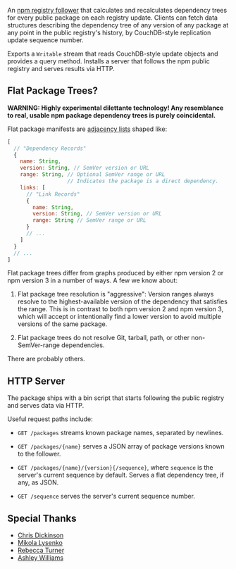 An [npm registry follower][follower] that calculates and recalculates
dependency trees for every public package on each registry update.
Clients can fetch data structures describing the dependency tree of any
version of any package at any point in the public registry's history,
by CouchDB-style replication update sequence number.

[follower]: https://github.com/npm/registry-follower-tutorial

Exports a `Writable` stream that reads CouchDB-style update objects
and provides a query method.  Installs a server that follows the npm
public registry and serves results via HTTP.

## Flat Package Trees?

**WARNING:  Highly experimental dilettante technology!  Any resemblance
to real, usable npm package dependency trees is purely coincidental.**

Flat package manifests are [adjacency lists] shaped like:

```javascript
[
  // "Dependency Records"
  {
    name: String,
    version: String, // SemVer version or URL
    range: String, // Optional SemVer range or URL
                   // Indicates the package is a direct dependency.
    links: [
      // "Link Records"
      {
        name: String,
        version: String, // SemVer version or URL
        range: String // SemVer range or URL
      }
      // ...
    ]
  }
  // ...
]
```

[adjacency lists]: https://en.wikipedia.org/wiki/Adjacency_list

Flat package trees differ from graphs produced by either npm version
2 or npm version 3 in a number of ways.  A few we know about:

1.  Flat package tree resolution is "aggressive":  Version ranges
    always resolve to the highest-available version of the dependency
    that satisfies the range.  This is in contrast to both npm version
    2 and npm version 3, which will accept or intentionally find a
    lower version to avoid multiple versions of the same package.

2.  Flat package trees do not resolve Git, tarball, path, or other
    non-SemVer-range dependencies.

There are probably others.

## HTTP Server

The package ships with a bin script that starts following the public
registry and serves data via HTTP.

Useful request paths include:

- `GET /packages` streams known package names, separated by newlines.

- `GET /packages/{name}` serves a JSON array of package versions known
   to the follower.

- `GET /packages/{name}/{version}{/sequence}`, where `sequence` is the
  server's current sequence by default.  Serves a flat dependency tree,
  if any, as JSON.

- `GET /sequence` serves the server's current sequence number.

## Special Thanks

- [Chris Dickinson](https://www.npmjs.com/~chrisdickinson)
- [Mikola Lysenko](https://www.npmjs.com/~mikolalysenko)
- [Rebecca Turner](https://www.npmjs.com/~iarna)
- [Ashley Williams](https://www.npmjs.com/~ag_dubs)
